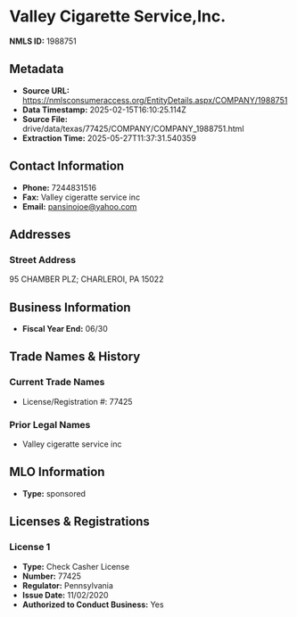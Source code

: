 # Valley Cigarette Service,Inc.

**NMLS ID:** 1988751

## Metadata
- **Source URL:** https://nmlsconsumeraccess.org/EntityDetails.aspx/COMPANY/1988751
- **Data Timestamp:** 2025-02-15T16:10:25.114Z
- **Source File:** drive/data/texas/77425/COMPANY/COMPANY_1988751.html
- **Extraction Time:** 2025-05-27T11:37:31.540359

## Contact Information
- **Phone:** 7244831516
- **Fax:** Valley cigeratte service inc
- **Email:** pansinojoe@yahoo.com

## Addresses
### Street Address
95 CHAMBER PLZ; CHARLEROI, PA 15022

## Business Information
- **Fiscal Year End:** 06/30

## Trade Names & History
### Current Trade Names
- License/Registration #: 77425

### Prior Legal Names
- Valley cigeratte service inc

## MLO Information
- **Type:** sponsored

## Licenses & Registrations

### License 1
- **Type:** Check Casher License
- **Number:** 77425
- **Regulator:** Pennsylvania
- **Issue Date:** 11/02/2020
- **Authorized to Conduct Business:** Yes
